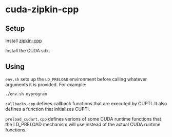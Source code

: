 # cuda-zipkin-cpp

## Setup

Install [zipkin-cpp](https://github.com/flier/zipkin-cpp)

Install the CUDA sdk.

## Using

`env.sh` sets up the `LD_PRELOAD` environment before calling whatever arguments it is provided. For example:

    ./env.sh myprogram

`callbacks.cpp` defines callback functions that are executed by CUPTI. It also defines a function that initializes CUPTI.

`preload_cudart.cpp` defines verions of some CUDA runtime functions that the LD_PRELOAD mechanism will use instead of the actual CUDA runtime functions.